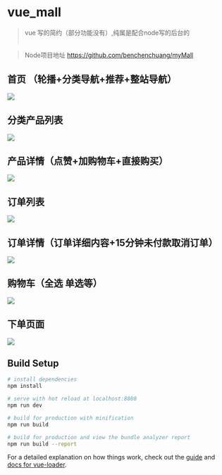 # vue_mall

> vue 写的简约（部分功能没有）,纯属是配合node写的后台的<br/><br/>

> Node项目地址 https://github.com/benchenchuang/myMall

## 首页 （轮播+分类导航+推荐+整站导航）
 <img src="./src/assets/1-1.png"/><br/>
## 分类产品列表
 <img src="./src/assets/1-2.png"/><br/>
## 产品详情（点赞+加购物车+直接购买）
 <img src="./src/assets/1-3.png"/><br/>
## 订单列表
 <img src="./src/assets/1-4.png"/><br/>
## 订单详情（订单详细内容+15分钟未付款取消订单）
 <img src="./src/assets/1-5.png"/><br/>
## 购物车（全选 单选等）
 <img src="./src/assets/1-6.png"/><br/>
## 下单页面
 <img src="./src/assets/1-7.png"/><br/>

## Build Setup

``` bash
# install dependencies
npm install

# serve with hot reload at localhost:8080
npm run dev

# build for production with minification
npm run build

# build for production and view the bundle analyzer report
npm run build --report
```

For a detailed explanation on how things work, check out the [guide](http://vuejs-templates.github.io/webpack/) and [docs for vue-loader](http://vuejs.github.io/vue-loader).
